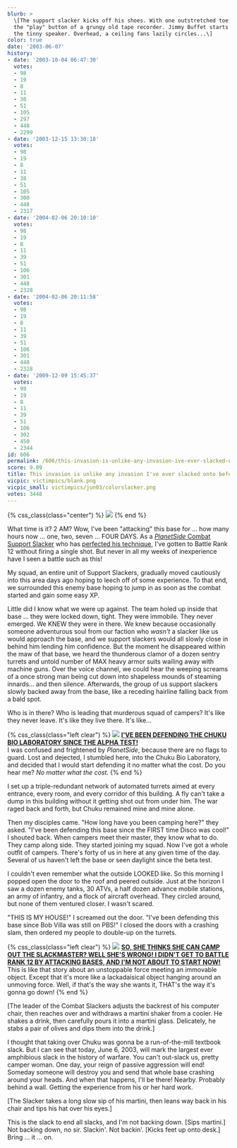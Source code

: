 ```yaml
---
blurb: >
  \[The support slacker kicks off his shoes. With one outstretched toe, he clicks
  the "play" button of a grungy old tape recorder. Jimmy Buffet starts playing through
  the tinny speaker. Overhead, a ceiling fans lazily circles...\]
color: true
date: '2003-06-07'
history:
- date: '2003-10-04 06:47:30'
  votes:
  - 98
  - 19
  - 8
  - 11
  - 38
  - 51
  - 105
  - 297
  - 448
  - 2299
- date: '2003-12-15 13:30:18'
  votes:
  - 98
  - 19
  - 8
  - 11
  - 38
  - 51
  - 105
  - 300
  - 448
  - 2317
- date: '2004-02-06 20:10:10'
  votes:
  - 98
  - 19
  - 8
  - 11
  - 39
  - 51
  - 106
  - 301
  - 448
  - 2328
- date: '2004-02-06 20:11:58'
  votes:
  - 98
  - 19
  - 8
  - 11
  - 39
  - 51
  - 106
  - 301
  - 448
  - 2328
- date: '2009-12-09 15:45:37'
  votes:
  - 99
  - 19
  - 8
  - 11
  - 39
  - 51
  - 106
  - 302
  - 450
  - 2344
id: 606
permalink: /606/this-invasion-is-unlike-any-invasion-ive-ever-slacked-onto-before/
score: 9.09
title: This invasion is unlike any invasion I've ever slacked onto before.
vicpic: victimpics/blank.png
vicpic_small: victimpics/jun03/colorslacker.png
votes: 3448
---
```


{% css_class(class="center") %}
![](/img/victimpics/jun03/colorslackerbig.png)
{% end %}
  
 What time is it? 2 AM? Wow, I've been "attacking" this base for ... how
many hours now ... one, two, seven ... FOUR DAYS. As a [*PlanetSide*
Combat Support Slacker](@/victim/601.md) who has [perfected his
technique](@/victim/603.md), I've gotten to Battle Rank 12 without
firing a single shot. But never in all my weeks of inexperience have I
seen a battle such as this!

My squad, an entire unit of Support Slackers, gradually moved cautiously
into this area days ago hoping to leech off of some experience. To that
end, we surrounded this enemy base hoping to jump in as soon as the
combat started and gain some easy XP.

Little did I know what we were up against. The team holed up inside that
base ... they were locked down, tight. They were immobile. They never
emerged. We KNEW they were in there. We knew because occasionally
someone adventurous soul from our faction who *wasn't* a slacker like us
would approach the base, and we support slackers would all slowly close
in behind him lending him confidence. But the moment he disappeared
within the maw of that base, we heard the thunderous clamor of a dozen
sentry turrets and untold number of MAX heavy armor suits wailing away
with machine guns. Over the voice channel, we could hear the weeping
screams of a once strong man being cut down into shapeless mounds of
steaming innards... and then silence. Afterwards, the group of us
support slackers slowly backed away from the base, like a receding
hairline falling back from a bald spot.

Who is in there? Who is leading that murderous squad of campers? It's
like they never leave. It's like they live there. It's like...

{% css_class(class="left clear") %}
[![](/img/victimpics/colorflagdefender.png)](@/victim/17.md) **[I'VE
BEEN DEFENDING THE CHUKU BIO LABORATORY SINCE THE ALPHA
TEST!](@/victim/17.md)**  
 I was confused and frightened by *PlanetSide*, because there are no
flags to guard. Lost and dejected, I stumbled here, into the Chuku Bio
Laboratory, and decided that I would start defending it no matter what
the cost. Do you hear me? *No matter what the cost.*
{% end %}

I set up a triple-redundant network of automated turrets aimed at every
entrance, every room, and every corridor of this building. A fly can't
take a dump in this building without it getting shot out from under him.
The war raged back and forth, but Chuku remained mine and mine alone.

Then my disciples came. "How long have you been camping here?" they
asked. "I've been defending this base since the FIRST time Disco was
cool!" I shouted back. When campers meet their master, they know what to
do. They camp along side. They started joining my squad. Now I've got a
whole outfit of campers. There's forty of us in here at any given time
of the day. Several of us haven't left the base or seen daylight since
the beta test.

I couldn't even remember what the outside LOOKED like. So this morning I
popped open the door to the roof and peered outside. Just at the horizon
I saw a dozen enemy tanks, 30 ATVs, a half dozen advance mobile
stations, an army of infantry, and a flock of aircraft overhead. They
circled around, but none of them ventured closer. I wasn't scared.

"THIS IS MY HOUSE!" I screamed out the door. "I've been defending this
base since Bob Villa was still on PBS!" I closed the doors with a
crashing slam, then ordered my people to double-up on the turrets.

{% css_class(class="left clear") %}
[![](/img/victimpics/jun03/colorslacker.png)](@/victim/603.md) **[SO,
SHE THINKS SHE CAN CAMP OUT THE SLACKMASTER? WELL SHE'S WRONG! I DIDN'T
GET TO BATTLE RANK 12 BY ATTACKING BASES, AND I'M NOT ABOUT TO START
NOW!](@/victim/603.md)**  
 This is like that story about an unstoppable force meeting an immovable
object. Except that it's more like a lackadaisical object hanging around
an unmoving force. Well, if that's the way she wants it, THAT's the way
it's gonna go down!
{% end %}

\[The leader of the Combat Slackers adjusts the backrest of his computer
chair, then reaches over and withdraws a martini shaker from a cooler.
He shakes a drink, then carefully pours it into a martini glass.
Delicately, he stabs a pair of olives and dips them into the drink.\]

I thought that taking over Chuku was gonna be a run-of-the-mill textbook
slack. But I can see that today, June 6, 2003, will mark the largest
ever amphibious slack in the history of warfare. You can't out-slack us,
pretty camper woman. One day, your reign of passive aggression will end!
Someday someone will destroy you and send that whole base crashing
around your heads. And when that happens, I'll be there! Nearby.
Probably behind a wall. Getting the experience from his or her hard
work.

\[The Slacker takes a long slow sip of his martini, then leans way back
in his chair and tips his hat over his eyes.\]

This is the slack to end all slacks, and I'm not backing down. \[Sips
martini.\] Not backing down, no sir. Slackin'. Not backin'. \[Kicks feet
up onto desk.\] Bring ... it ... on.
